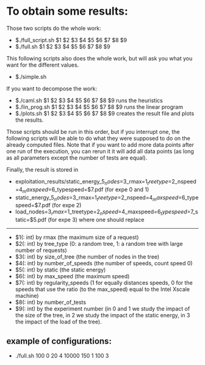To obtain some results:
===============

Those two scripts do the whole work:
 * $./full_script.sh $1 $2 $3 $4 $5 $6 $7 $8 $9
 * $./full.sh $1 $2 $3 $4 $5 $6 $7 $8 $9

This following scripts also does the whole work, but will ask you what you want for the different values.
 * $./simple.sh

If you want to decompose the work:
 * $./caml.sh $1 $2 $3 $4 $5 $6 $7 $8 $9
runs the heuristics
 * $./lin_prog.sh $1 $2 $3 $4 $5 $6 $7 $8 $9
runs the linear program
 * $./plots.sh $1 $2 $3 $4 $5 $6 $7 $8 $9
creates the result file and plots the results.

Those scripts should be run in this order, but if you interrupt one, the following scripts will be able to do what they were supposed to do on the already computed files.
Note that if you want to add more data points after one run of the execution, you can rerun it it will add all data points (as long as all parameters except the number of tests are equal).

Finally, the result is stored in 
  - exploitation_results/static_energy_$5_nodes=$3_rmax=$1_treetype=$2_nspeed=$4_maxspeed=$6_typespeed=$7.pdf (for expe 0 and 1)
  - static_energy_$5_nodes=$3_rmax=$1_treetype=$2_nspeed=$4_maxspeed=$6_typespeed=$7.pdf (for expe 2)
  - load_nodes=$3_rmax=$1_treetype=$2_nspeed=$4_maxspeed=$6_typespeed=$7_static=$5.pdf (for expe 3)
where one should replace
-------------

* $1(: int) by rmax (the maximum size of a request)
* $2(: int) by tree_type (0: a random tree,  1: a random tree with large number of requests)
* $3(: int) by size_of_tree (the number of nodes in the tree)
* $4(: int) by number_of_speeds (the number of speeds, count speed 0)
* $5(: int) by static (the static energy)
* $6(: int) by max_speed (the maximum speed)
* $7(: int) by regularity_speeds (1 for equally distances speeds, 0 for the speeds that use the ratio (to the max_speed) equal to the Intel Xscale machine)
* $8(: int) by number_of_tests
* $9(: int) by the experiment number (in 0 and 1 we study the impact of the size of the tree, in 2 we study the impact of the static energy, in 3 the impact of the load of the tree).

example of configurations:
-------------
* ./full.sh 100 0 20 4 10000 150 1 100 3

